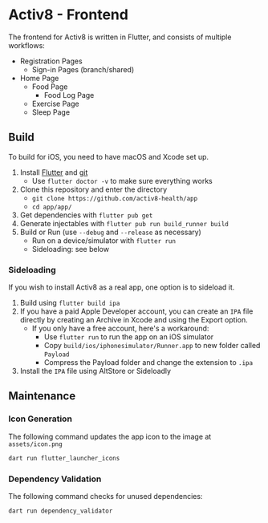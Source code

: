 # Activ8 - Frontend

The frontend for Activ8 is written in Flutter, and consists of multiple workflows:

- Registration Pages
    - Sign-in Pages (branch/shared)
- Home Page
    - Food Page
        - Food Log Page
    - Exercise Page
    - Sleep Page

## Build

To build for iOS, you need to have macOS and Xcode set up.

1. Install [Flutter](https://flutter.dev/docs/get-started/install) and [git](https://git-scm.com/)
    - Use `flutter doctor -v` to make sure everything works
2. Clone this repository and enter the directory
    - `git clone https://github.com/activ8-health/app`
    - `cd app/app/`
3. Get dependencies with `flutter pub get`
4. Generate injectables with `flutter pub run build_runner build`
5. Build or Run (use `--debug` and `--release` as necessary)
    - Run on a device/simulator with `flutter run`
    - Sideloading: see below

### Sideloading

If you wish to install Activ8 as a real app, one option is to sideload it.

1. Build using `flutter build ipa`
2. If you have a paid Apple Developer account, you can create an `IPA` file directly by creating an Archive in Xcode and
   using the Export option.
    - If you only have a free account, here's a workaround:
        - Use `flutter run` to run the app on an iOS simulator
        - Copy `build/ios/iphonesimulator/Runner.app` to new folder called `Payload`
        - Compress the Payload folder and change the extension to `.ipa`
3. Install the `IPA` file using AltStore or Sideloadly

## Maintenance

### Icon Generation

The following command updates the app icon to the image at `assets/icon.png`

```bash
dart run flutter_launcher_icons
```

### Dependency Validation

The following command checks for unused dependencies:

```bash
dart run dependency_validator
```
